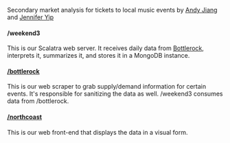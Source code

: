 Secondary market analysis for tickets to local music events by [Andy Jiang](http://twitter.com/andyjiang) and [Jennifer Yip](http://twitter.com/lunchbag)

#### /weekend3
This is our Scalatra web server. It receives daily data from [Bottlerock](https://github.com/lambtron/sensation-bottlerock), interprets it, summarizes it, and stores it in a MongoDB instance.

#### [/bottlerock](https://github.com/lambtron/sensation-bottlerock)
This is our web scraper to grab supply/demand information for certain events. It's responsible for sanitizing the data as well. /weekend3 consumes data from /bottlerock.

#### [/northcoast](https://github.com/lambtron/sensation-northcoast)
This is our web front-end that displays the data in a visual form.
